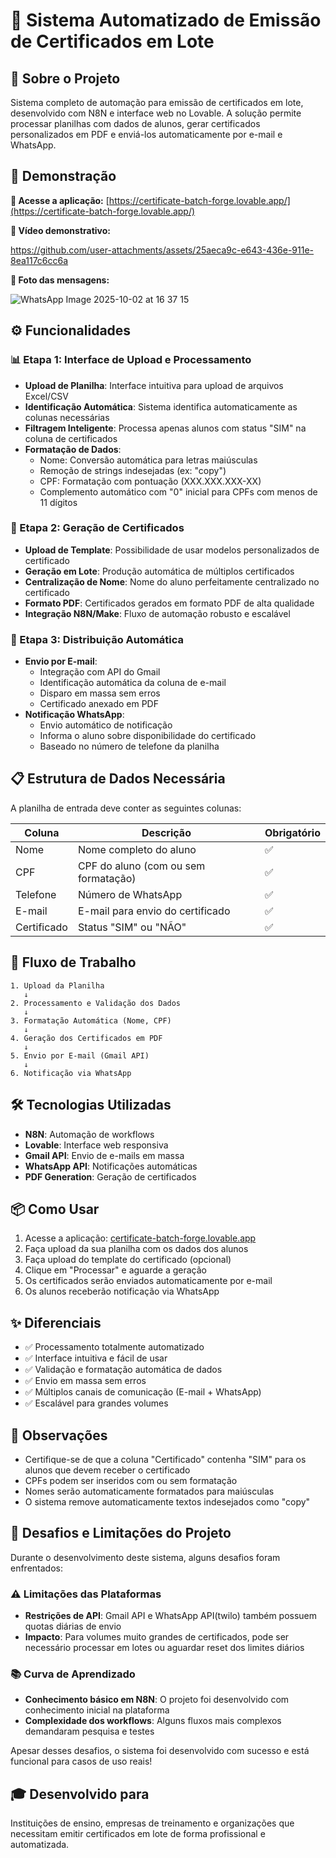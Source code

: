 # 📜 Sistema Automatizado de Emissão de Certificados em Lote

## 🎯 Sobre o Projeto

Sistema completo de automação para emissão de certificados em lote, desenvolvido com N8N e interface web no Lovable. A solução permite processar planilhas com dados de alunos, gerar certificados personalizados em PDF e enviá-los automaticamente por e-mail e WhatsApp.

## 🚀 Demonstração

**🔗 Acesse a aplicação:** [https://certificate-batch-forge.lovable.app/](https://certificate-batch-forge.lovable.app/)

**🎥 Vídeo demonstrativo:** 

https://github.com/user-attachments/assets/25aeca9c-e643-436e-911e-8ea117c6cc6a

**🎥 Foto das mensagens:** 

![WhatsApp Image 2025-10-02 at 16 37 15](https://github.com/user-attachments/assets/37db8f13-dd37-4b28-a3e7-f053cf8e4fdf)


## ⚙️ Funcionalidades

### 📊 Etapa 1: Interface de Upload e Processamento
- **Upload de Planilha**: Interface intuitiva para upload de arquivos Excel/CSV
- **Identificação Automática**: Sistema identifica automaticamente as colunas necessárias
- **Filtragem Inteligente**: Processa apenas alunos com status "SIM" na coluna de certificados
- **Formatação de Dados**:
  - Nome: Conversão automática para letras maiúsculas
  - Remoção de strings indesejadas (ex: "copy")
  - CPF: Formatação com pontuação (XXX.XXX.XXX-XX)
  - Complemento automático com "0" inicial para CPFs com menos de 11 dígitos

### 🎨 Etapa 2: Geração de Certificados
- **Upload de Template**: Possibilidade de usar modelos personalizados de certificado
- **Geração em Lote**: Produção automática de múltiplos certificados
- **Centralização de Nome**: Nome do aluno perfeitamente centralizado no certificado
- **Formato PDF**: Certificados gerados em formato PDF de alta qualidade
- **Integração N8N/Make**: Fluxo de automação robusto e escalável

### 📧 Etapa 3: Distribuição Automática
- **Envio por E-mail**: 
  - Integração com API do Gmail
  - Identificação automática da coluna de e-mail
  - Disparo em massa sem erros
  - Certificado anexado em PDF
- **Notificação WhatsApp**:
  - Envio automático de notificação
  - Informa o aluno sobre disponibilidade do certificado
  - Baseado no número de telefone da planilha

## 📋 Estrutura de Dados Necessária

A planilha de entrada deve conter as seguintes colunas:

| Coluna | Descrição | Obrigatório |
|--------|-----------|-------------|
| Nome | Nome completo do aluno | ✅ |
| CPF | CPF do aluno (com ou sem formatação) | ✅ |
| Telefone | Número de WhatsApp | ✅ |
| E-mail | E-mail para envio do certificado | ✅ |
| Certificado | Status "SIM" ou "NÃO" | ✅ |

## 🔄 Fluxo de Trabalho

```
1. Upload da Planilha
   ↓
2. Processamento e Validação dos Dados
   ↓
3. Formatação Automática (Nome, CPF)
   ↓
4. Geração dos Certificados em PDF
   ↓
5. Envio por E-mail (Gmail API)
   ↓
6. Notificação via WhatsApp
```

## 🛠️ Tecnologias Utilizadas

- **N8N**: Automação de workflows
- **Lovable**: Interface web responsiva
- **Gmail API**: Envio de e-mails em massa
- **WhatsApp API**: Notificações automáticas
- **PDF Generation**: Geração de certificados

## 📦 Como Usar

1. Acesse a aplicação: [certificate-batch-forge.lovable.app](https://certificate-batch-forge.lovable.app/)
2. Faça upload da sua planilha com os dados dos alunos
3. Faça upload do template do certificado (opcional)
4. Clique em "Processar" e aguarde a geração
5. Os certificados serão enviados automaticamente por e-mail
6. Os alunos receberão notificação via WhatsApp

## ✨ Diferenciais

- ✅ Processamento totalmente automatizado
- ✅ Interface intuitiva e fácil de usar
- ✅ Validação e formatação automática de dados
- ✅ Envio em massa sem erros
- ✅ Múltiplos canais de comunicação (E-mail + WhatsApp)
- ✅ Escalável para grandes volumes

## 📝 Observações

- Certifique-se de que a coluna "Certificado" contenha "SIM" para os alunos que devem receber o certificado
- CPFs podem ser inseridos com ou sem formatação
- Nomes serão automaticamente formatados para maiúsculas
- O sistema remove automaticamente textos indesejados como "copy"

## 🚧 Desafios e Limitações do Projeto

Durante o desenvolvimento deste sistema, alguns desafios foram enfrentados:

### ⚠️ Limitações das Plataformas
- **Restrições de API**: Gmail API e WhatsApp API(twilo) também possuem quotas diárias de envio
- **Impacto**: Para volumes muito grandes de certificados, pode ser necessário processar em lotes ou aguardar reset dos limites diários

### 📚 Curva de Aprendizado
- **Conhecimento básico em N8N**: O projeto foi desenvolvido com conhecimento inicial na plataforma
- **Complexidade dos workflows**: Alguns fluxos mais complexos demandaram pesquisa e testes

Apesar desses desafios, o sistema foi desenvolvido com sucesso e está funcional para casos de uso reais!

## 🎓 Desenvolvido para

Instituições de ensino, empresas de treinamento e organizações que necessitam emitir certificados em lote de forma profissional e automatizada.
